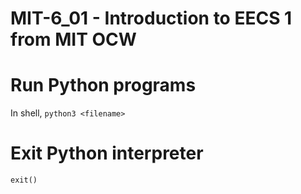 # MIT-6_01 - Introduction to EECS 1 from MIT OCW

# Run Python programs

In shell, `python3 <filename>`

# Exit Python interpreter

`exit()`